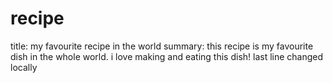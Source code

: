 # recipe

title: my favourite recipe in the world
summary: this recipe is my favourite dish in the whole world. i love making and eating this dish!
last line changed locally